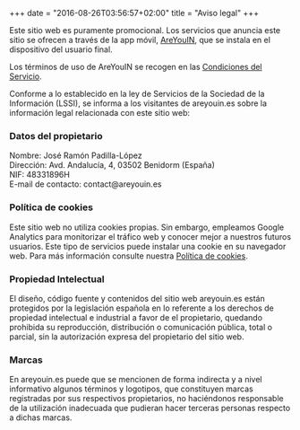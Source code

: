 +++
date = "2016-08-26T03:56:57+02:00"
title = "Aviso legal"
+++
<div class="legal-info">
  <p>Este sitio web es puramente promocional.
  Los servicios que anuncia este sitio se ofrecen a través de la app móvil, <a href="/">AreYouIN</a>, que se instala
  en el dispositivo del usuario final.</p>
  <p>Los términos de uso de AreYouIN se recogen en las
  <a href="/legal/terms">Condiciones del Servicio</a>.</p>

  <p>Conforme a lo establecido en la ley de Servicios de la Sociedad de la
    Información (LSSI), se informa a los visitantes de areyouin.es sobre la información
    legal relacionada con este sitio web:
  </p>
</div>

<div class="legal-info">
  <h3>Datos del propietario</h3>
  <p>
    Nombre: José Ramón Padilla-López<br />
    Dirección: Avd. Andalucía, 4, 03502 Benidorm (España) <br />
    NIF: 48331896H<br />
    E-mail de contacto: contact@areyouin.es<br />
  </p>
</div>

<div class="legal-info">
  <h3>Política de cookies</h3>
  <p>Este sitio web no utiliza cookies propias. Sin embargo, empleamos Google Analytics
  para monitorizar el tráfico web y conocer mejor a nuestros futuros usuarios. Este tipo
  de servicios puede instalar una cookie en su navegador web. Para más información consulte
  nuestra <a href="/legal/cookies/">Política de cookies</a>.</p>
</div>

<div class="legal-info">
  <h3>Propiedad Intelectual</h3>
  <p>El diseño, código fuente y contenidos del sitio web areyouin.es están protegidos por la legislación española en lo referente a los derechos de propiedad intelectual e industrial a favor de el propietario, quedando prohibida su reproducción, distribución o comunicación pública, total o parcial, sin la autorización expresa del propietario del sitio web.</p>
</div>

<!--<div class="legal-info">
  <h3>Disponibilidad y actualizaciones</h3>
  <p>El prestador se reserva el derecho a interrumpir en cualquier momento y sin previo aviso el acceso al sitio web areyouin.es, así como a modificar o eliminar la configuración del sitio, los contenidos que en el se muestran o la prestación de cualquiera o de todos los servicios que se prestan a través del mismo, ya sea por motivos técnicos, de seguridad, de mantenimiento o por cualquier otra causa. Dicha interrupción, edición o eliminación podrá tener carácter temporal o definitivo, sin que de ello se derive ninguna responsabilidad para el prestador.</p>
</div>-->

<!--<div class="legal-info">
  <h3>Uso del sitio web, sus contenidos y servicios</h3>
  <p>
    El acceso a los contenidos y servicios que se ofrecen en areyouin.es, y la utilización de
    los mismos por parte del Usuario, se lleva a cabo por su propia cuenta y riesgo.
  </p>
  <p>
    El prestador no se responsabiliza de posibles daños o perjuicios que pueda sufrir el usuario, ni de posibles problemas técnicos o fallos en los equipos informáticos del usuario, que se produzcan debido a:
    <ul>
      <li>Un mal uso de los contenidos o servicios de areyouin.es por parte del usuario.</li>
      <li>Errores, defectos u omisiones en la información facilitada cuando proceda de fuentes ajenas a el prestador.</li>
      <li>Intromisiones ilegítimas fuera del control de el prestador por parte de terceras personas.</li>
    </ul>
  </p>
</div> -->

<div class="legal-info">
  <h3>Marcas</h3>
  <p>En areyouin.es puede que se mencionen de forma indirecta y a nivel informativo algunos términos y logotipos, que constituyen marcas registradas por sus respectivos propietarios, no haciéndonos responsable de la utilización inadecuada que pudieran hacer terceras personas respecto a dichas marcas.</p>
</div>

<!--<div class="legal-info">
  <h3>Enlaces</h3>
  <p>El prestador no se hace responsable de aquellos otros datos, sitios web u archivos a los que sea posible acceder a través de enlaces (links) disponibles entre los contenidos de areyouin.es, dado que dichas páginas o archivos objeto de enlace son responsabilidad de sus respectivos titulares. El prestador, por tanto, ni aprueba, ni hace suyos los productos, servicios, contenidos, información, datos, archivos y cualquier clase de material existente en tales páginas web o archivos y no controla ni, de conformidad con lo dispuesto en la LSSICE, se hace responsable de la calidad, licitud, fiabilidad y utilidad de la información, contenidos, datos y servicios existentes en los sitios enlazados y que son ajenos a areyouin.es. En el caso de que un órgano competente declare la ilicitud de los datos, ordenado su retirada o que se imposibilite el acceso a los mismos, o se hubiera declarado la existencia de la lesión, los enlaces que se indiquen serían inmediatamente retirados, en cuanto así se le notifique expresamente a el prestador.</p>
</div>-->
